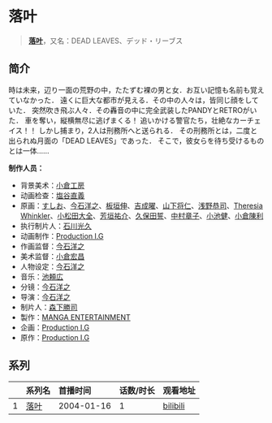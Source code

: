 # 落叶


> <u>**[落叶](https://bgm.tv/subject/8461)**</u>，又名：DEAD LEAVES、デッド・リーブス

## 简介

時は未来，辺り一面の荒野の中，たたずむ裸の男と女．お互い記憶も名前も覚えていなかった．
遠くに巨大な都市が見える．その中の人々は，皆同じ顔をしていた．
突然吹き飛ぶ人々．その轟音の中に完全武装したPANDYとRETROがいた．
車を奪い，縦横無尽に逃げまくる！
追いかける警官たち，壮絶なカーチェイス！！
しかし捕まり，2人は刑務所へと送られる．
その刑務所とは，二度と出られぬ月面の「DEAD LEAVES」であった．
そこで，彼女らを待ち受けるものとは一体……

**制作人员：**
- 背景美术：[小倉工房](https://bgm.tv/person/18542)
- 动画检查：[塩谷直義](https://bgm.tv/person/3498)
- 原画：[すしお](https://bgm.tv/person/2649)、[今石洋之](https://bgm.tv/person/1755)、[板垣伸](https://bgm.tv/person/1663)、[吉成曜](https://bgm.tv/person/9752)、[山下将仁](https://bgm.tv/person/11234)、[浅野恭司](https://bgm.tv/person/2157)、[Theresia Whinkler](https://bgm.tv/person/20165)、[小松田大全](https://bgm.tv/person/15478)、[芳垣祐介](https://bgm.tv/person/11388)、[久保田誓](https://bgm.tv/person/2650)、[中村章子](https://bgm.tv/person/3310)、[小池健](https://bgm.tv/person/1425)、[小倉陳利](https://bgm.tv/person/11403)
- 执行制片人：[石川光久](https://bgm.tv/person/3133)
- 动画制作：[Production I.G](https://bgm.tv/person/1286)
- 作画监督：[今石洋之](https://bgm.tv/person/1755)
- 美术监督：[小倉宏昌](https://bgm.tv/person/11836)
- 人物设定：[今石洋之](https://bgm.tv/person/1755)
- 音乐：[池頼広](https://bgm.tv/person/663)
- 分镜：[今石洋之](https://bgm.tv/person/1755)
- 导演：[今石洋之](https://bgm.tv/person/1755)
- 制片人：[森下勝司](https://bgm.tv/person/50305)
- 製作：[MANGA ENTERTAINMENT](https://bgm.tv/person/55748)
- 企画：[Production I.G](https://bgm.tv/person/1286)
- 原作：[Production I.G](https://bgm.tv/person/1286)



## 系列

|     |   系列名   |   首播时间  | 话数/时长  | 观看地址 |
|:---  |:------    |:----      |:---       |:---  |
| 1 |[落叶](https://bgm.tv/subject/8461)| 2004-01-16 | 1 | [bilibili](https://www.bilibili.com/bangumi/play/ss1927)  |



